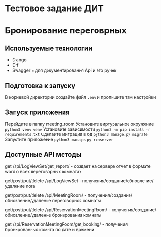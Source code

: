# Тестовое задание ДИТ
# Бронирование переговрных
## Используемые технологии

- Django 
- Drf 
- Swagger = для документирования Api и его ручек

## Подготовка к запуску

В корневой директории создайте файл `.env` и пропишите там настройки

## Запуск приложения
Перейдите в папку meeting_room
Установите виртуральное окружение `python3 venv venv`
Установите зависимости `python3 -m pip install -r requirements.txt`
Сделайте миграции в бд `python3 manage.py migrate`
Запустите приложение `python3 manage.py runserver`


## Доступные API методы

get /api/LogViewSet/get_report/ - создает на сервере отчет в формате word о всех переговорных комнатах

get/post/put/delete /api/LogViewSet - получения/создание/обновление/удаление лога

get/post/put/delete /api/MeetingRoom/ - получения/создание/обновление/удаление переговорной комнаты

get/post/put/delete  /api/ReservationMeetingRoom/ - получения/создание/обновление/удаление бронирования комнаты

get /api/ReservationMeetingRoom/get_booking/ - получения бронированных комнта по дате и времени
